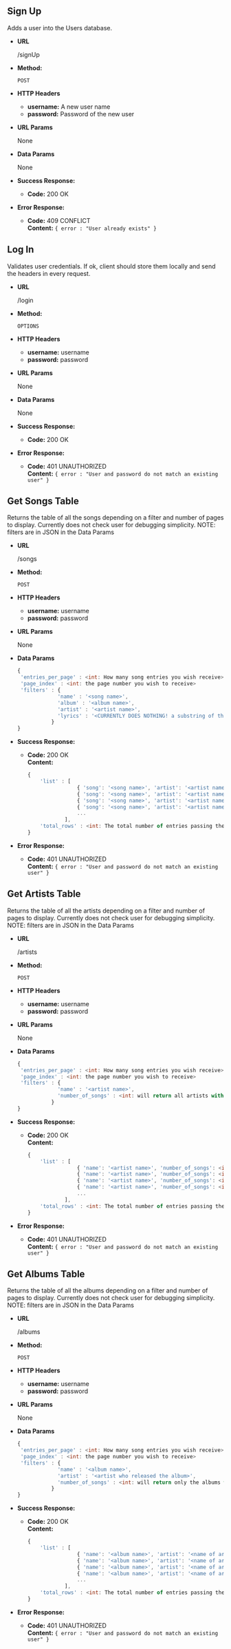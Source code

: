 **Sign Up**
----
  Adds a user into the Users database.

* **URL**

  /signUp

* **Method:**

  `POST`

* **HTTP Headers**
	
	* **username:** A new user name
	* **password:** Password of the new user
	
*  **URL Params**

   None

* **Data Params**

   None

* **Success Response:**

  * **Code:** 200 OK <br />
 
* **Error Response:**

  * **Code:** 409 CONFLICT <br />
	**Content:** `{ error : "User already exists" }`

**Log In**
----
  Validates user credentials. If ok, client should store them locally and send the headers in every request.

* **URL**

  /login

* **Method:**

  `OPTIONS`

* **HTTP Headers**
	
	* **username:** username
	* **password:** password
	
*  **URL Params**

   None

* **Data Params**

   None

* **Success Response:**

  * **Code:** 200 OK <br />
 
* **Error Response:**

  * **Code:** 401 UNAUTHORIZED <br />
	**Content:** `{ error : "User and password do not match an existing user" }`
	
**Get Songs Table**
----
  Returns the table of all the songs depending on a filter and number of pages to display.
  Currently does not check user for debugging simplicity.
  NOTE: filters are in JSON in the Data Params  

* **URL**

  /songs

* **Method:**

  `POST`

* **HTTP Headers**
	
	* **username:** username
	* **password:** password
	
*  **URL Params**
	
	None
   
* **Data Params**

   ```javascript
   {
	'entries_per_page' : <int: How many song entries you wish receive>,
	'page_index' : <int: the page number you wish to receive>
	'filters' : {
				'name' : '<song name>',
				'album' : '<album name>',
				'artist' : '<artist name>',
				'lyrics' : '<CURRENTLY DOES NOTHING! a substring of the lyrics of a song. If it exists in a song, that song will be in the results>'
			  }
   }
   ```

* **Success Response:**

  * **Code:** 200 OK <br />
    **Content:**
	```javascript
	{
		'list' : [
					{ 'song': '<song name>', 'artist': '<artist name>', 'album': '<album name>', 'lyrics': <song lyrics id (actual lyrics in future> },
					{ 'song': '<song name>', 'artist': '<artist name>', 'album': '<album name>', 'lyrics': <song lyrics id (actual lyrics in future> },
					{ 'song': '<song name>', 'artist': '<artist name>', 'album': '<album name>', 'lyrics': <song lyrics id (actual lyrics in future> },
					{ 'song': '<song name>', 'artist': '<artist name>', 'album': '<album name>', 'lyrics': <song lyrics id (actual lyrics in future> }
					...
				],
		'total_rows' : <int: The total number of entries passing the filter>
	}
	```
* **Error Response:**

  * **Code:** 401 UNAUTHORIZED <br />
	**Content:** `{ error : "User and password do not match an existing user" }`
	
**Get Artists Table**
----
  Returns the table of all the artists depending on a filter and number of pages to display.
  Currently does not check user for debugging simplicity.
  NOTE: filters are in JSON in the Data Params  

* **URL**

  /artists

* **Method:**

  `POST`

* **HTTP Headers**
	
	* **username:** username
	* **password:** password
	
*  **URL Params**
	
	None
   
* **Data Params**

   ```javascript
   {
	'entries_per_page' : <int: How many song entries you wish receive>,
	'page_index' : <int: the page number you wish to receive>
	'filters' : {
				'name' : '<artist name>',
				'number_of_songs' : <int: will return all artists with more than number_of_albums albums>,
			  }
   }
   ```

* **Success Response:**

  * **Code:** 200 OK <br />
    **Content:**
	```javascript
	{
		'list' : [
					{ 'name': '<artist name>', 'number_of_songs': <int: number of songs by this artist>},
					{ 'name': '<artist name>', 'number_of_songs': <int: number of songs by this artist>},
					{ 'name': '<artist name>', 'number_of_songs': <int: number of songs by this artist>},
					{ 'name': '<artist name>', 'number_of_songs': <int: number of songs by this artist>}
					...
				],
		'total_rows' : <int: The total number of entries passing the filter>
	}
	```
* **Error Response:**

  * **Code:** 401 UNAUTHORIZED <br />
	**Content:** `{ error : "User and password do not match an existing user" }`
	
**Get Albums Table**
----
  Returns the table of all the albums depending on a filter and number of pages to display.
  Currently does not check user for debugging simplicity.
  NOTE: filters are in JSON in the Data Params  

* **URL**

  /albums

* **Method:**

  `POST`

* **HTTP Headers**
	
	* **username:** username
	* **password:** password
	
*  **URL Params**
	
	None
   
* **Data Params**

   ```javascript
   {
	'entries_per_page' : <int: How many song entries you wish receive>,
	'page_index' : <int: the page number you wish to receive>
	'filters' : {
				'name' : '<album name>',
				'artist' : '<artist who released the album>',
				'number_of_songs' : <int: will return only the albums with at least this number of songs in it>
			  }
   }
   ```

* **Success Response:**

  * **Code:** 200 OK <br />
    **Content:**
	```javascript
	{
		'list' : [
					{ 'name': '<album name>', 'artist': '<name of artist who released the album>', 'number_of_songs': <int: number of songs by this artist>},
					{ 'name': '<album name>', 'artist': '<name of artist who released the album>', 'number_of_songs': <int: number of songs by this artist>},
					{ 'name': '<album name>', 'artist': '<name of artist who released the album>', 'number_of_songs': <int: number of songs by this artist>},
					{ 'name': '<album name>', 'artist': '<name of artist who released the album>', 'number_of_songs': <int: number of songs by this artist>}
					...
				],
		'total_rows' : <int: The total number of entries passing the filter>
	}
	```
* **Error Response:**

  * **Code:** 401 UNAUTHORIZED <br />
	**Content:** `{ error : "User and password do not match an existing user" }`
	
